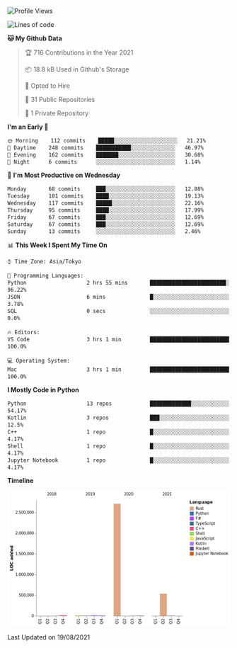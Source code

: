 <!--START_SECTION:waka-->
![Profile Views](http://img.shields.io/badge/Profile%20Views-1-blue)

![Lines of code](https://img.shields.io/badge/From%20Hello%20World%20I%27ve%20Written-3.3%20million%20lines%20of%20code-blue)

**🐱 My Github Data** 

> 🏆 716 Contributions in the Year 2021
 > 
> 📦 18.8 kB Used in Github's Storage 
 > 
> 💼 Opted to Hire
 > 
> 📜 31 Public Repositories 
 > 
> 🔑 1 Private Repository 
 > 
**I'm an Early 🐤** 

```text
🌞 Morning    112 commits    █████░░░░░░░░░░░░░░░░░░░░   21.21% 
🌆 Daytime    248 commits    ███████████░░░░░░░░░░░░░░   46.97% 
🌃 Evening    162 commits    ███████░░░░░░░░░░░░░░░░░░   30.68% 
🌙 Night      6 commits      ░░░░░░░░░░░░░░░░░░░░░░░░░   1.14%

```
📅 **I'm Most Productive on Wednesday** 

```text
Monday       68 commits     ███░░░░░░░░░░░░░░░░░░░░░░   12.88% 
Tuesday      101 commits    ████░░░░░░░░░░░░░░░░░░░░░   19.13% 
Wednesday    117 commits    █████░░░░░░░░░░░░░░░░░░░░   22.16% 
Thursday     95 commits     ████░░░░░░░░░░░░░░░░░░░░░   17.99% 
Friday       67 commits     ███░░░░░░░░░░░░░░░░░░░░░░   12.69% 
Saturday     67 commits     ███░░░░░░░░░░░░░░░░░░░░░░   12.69% 
Sunday       13 commits     ░░░░░░░░░░░░░░░░░░░░░░░░░   2.46%

```


📊 **This Week I Spent My Time On** 

```text
⌚︎ Time Zone: Asia/Tokyo

💬 Programming Languages: 
Python                   2 hrs 55 mins       ████████████████████████░   96.22% 
JSON                     6 mins              █░░░░░░░░░░░░░░░░░░░░░░░░   3.78% 
SQL                      0 secs              ░░░░░░░░░░░░░░░░░░░░░░░░░   0.0%

🔥 Editors: 
VS Code                  3 hrs 1 min         █████████████████████████   100.0%

💻 Operating System: 
Mac                      3 hrs 1 min         █████████████████████████   100.0%

```

**I Mostly Code in Python** 

```text
Python                   13 repos            █████████████░░░░░░░░░░░░   54.17% 
Kotlin                   3 repos             ███░░░░░░░░░░░░░░░░░░░░░░   12.5% 
C++                      1 repo              █░░░░░░░░░░░░░░░░░░░░░░░░   4.17% 
Shell                    1 repo              █░░░░░░░░░░░░░░░░░░░░░░░░   4.17% 
Jupyter Notebook         1 repo              █░░░░░░░░░░░░░░░░░░░░░░░░   4.17%

```


**Timeline**

![Chart not found](https://raw.githubusercontent.com/kitagawa-hr/kitagawa-hr/main/charts/bar_graph.png) 


 Last Updated on 19/08/2021
<!--END_SECTION:waka-->
